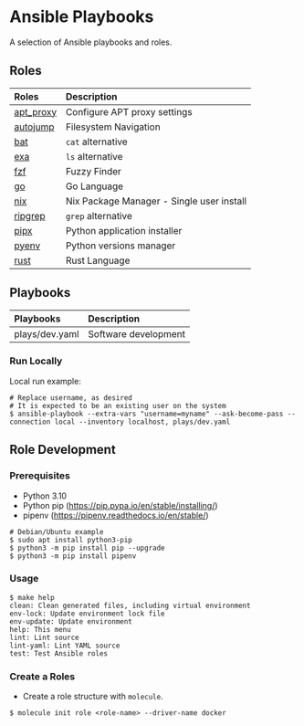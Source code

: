 # Ansible Playbooks

A selection of Ansible playbooks and roles.

## Roles

| Roles                                  | Description                               |
|:---------------------------------------|:------------------------------------------|
| [apt_proxy](roles/apt_proxy/README.md) | Configure APT proxy settings              |
| [autojump](roles/autojump/README.md)   | Filesystem Navigation                     |
| [bat](roles/bat/README.md)             | `cat` alternative                         |
| [exa](roles/exa/README.md)             | `ls` alternative                          |
| [fzf](roles/fzf/README.md)             | Fuzzy Finder                              |
| [go](roles/go/README.md)               | Go Language                               |
| [nix](roles/nix/README.md)             | Nix Package Manager - Single user install |
| [ripgrep](roles/ripgrep/README.md)     | `grep` alternative                        |
| [pipx](roles/pipx/README.md)           | Python application installer              |
| [pyenv](roles/pyenv/README.md)         | Python versions manager                   |
| [rust](roles/rust/README.md)           | Rust Language                             |

## Playbooks

| Playbooks      | Description          |
|:---------------|:---------------------|
| plays/dev.yaml | Software development |

### Run Locally

Local run example:

```shell
# Replace username, as desired
# It is expected to be an existing user on the system
$ ansible-playbook --extra-vars "username=myname" --ask-become-pass --connection local --inventory localhost, plays/dev.yaml
```

## Role Development

### Prerequisites

* Python 3.10
* Python pip (https://pip.pypa.io/en/stable/installing/)
* pipenv (https://pipenv.readthedocs.io/en/stable/)

```shell
# Debian/Ubuntu example
$ sudo apt install python3-pip
$ python3 -m pip install pip --upgrade
$ python3 -m pip install pipenv
```

### Usage

```shell
$ make help
clean: Clean generated files, including virtual environment
env-lock: Update environment lock file
env-update: Update environment
help: This menu
lint: Lint source
lint-yaml: Lint YAML source
test: Test Ansible roles
```

### Create a Roles

* Create a role structure with `molecule`.

```shell
$ molecule init role <role-name> --driver-name docker
```
